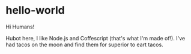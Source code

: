 # hello-world

Hi Humans! 

Hubot here, I like Node.js and Coffescript (that's what I'm made of!). 
I've had tacos on the moon and find them for superior to eart tacos. 

